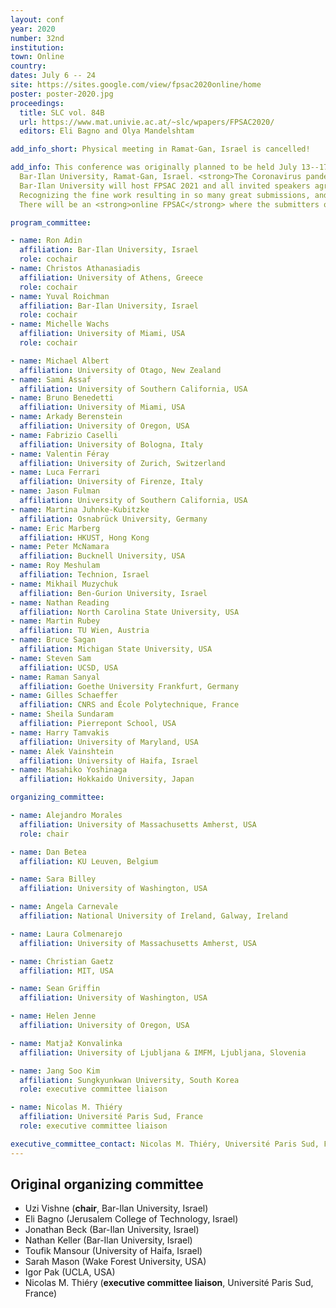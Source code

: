 ```yaml
---
layout: conf
year: 2020
number: 32nd
institution:
town: Online
country:
dates: July 6 -- 24
site: https://sites.google.com/view/fpsac2020online/home
poster: poster-2020.jpg
proceedings:
  title: SLC vol. 84B
  url: https://www.mat.univie.ac.at/~slc/wpapers/FPSAC2020/
  editors: Eli Bagno and Olya Mandelshtam

add_info_short: Physical meeting in Ramat-Gan, Israel is cancelled!

add_info: This conference was originally planned to be held July 13--17 2020 at
  Bar-Ilan University, Ramat-Gan, Israel. <strong>The Coronavirus pandemic force us to cancel the physical meeting at Bar-Ilan University</strong>, details may be found <a href="https://fpsac2020.math.biu.ac.il">here</a>.
  Bar-Ilan University will host FPSAC 2021 and all invited speakers agreed to give their presentation there.<br><br>
  Recognizing the fine work resulting in so many great submissions, and the completion of the refereeing and selection process, Conference Proceedings will be published as planned.<br><br>
  There will be an <strong>online FPSAC</strong> where the submitters of the accepted talks and posters have the chance to present their work.<br><br>

program_committee:

- name: Ron Adin
  affiliation: Bar-Ilan University, Israel
  role: cochair
- name: Christos Athanasiadis
  affiliation: University of Athens, Greece
  role: cochair
- name: Yuval Roichman
  affiliation: Bar-Ilan University, Israel
  role: cochair
- name: Michelle Wachs
  affiliation: University of Miami, USA
  role: cochair

- name: Michael Albert
  affiliation: University of Otago, New Zealand
- name: Sami Assaf
  affiliation: University of Southern California, USA
- name: Bruno Benedetti
  affiliation: University of Miami, USA
- name: Arkady Berenstein
  affiliation: University of Oregon, USA
- name: Fabrizio Caselli
  affiliation: University of Bologna, Italy
- name: Valentin Féray
  affiliation: University of Zurich, Switzerland
- name: Luca Ferrari
  affiliation: University of Firenze, Italy
- name: Jason Fulman
  affiliation: University of Southern California, USA
- name: Martina Juhnke-Kubitzke
  affiliation: Osnabrück University, Germany
- name: Eric Marberg
  affiliation: HKUST, Hong Kong
- name: Peter McNamara
  affiliation: Bucknell University, USA
- name: Roy Meshulam
  affiliation: Technion, Israel
- name: Mikhail Muzychuk
  affiliation: Ben-Gurion University, Israel
- name: Nathan Reading
  affiliation: North Carolina State University, USA
- name: Martin Rubey
  affiliation: TU Wien, Austria
- name: Bruce Sagan
  affiliation: Michigan State University, USA
- name: Steven Sam
  affiliation: UCSD, USA
- name: Raman Sanyal
  affiliation: Goethe University Frankfurt, Germany
- name: Gilles Schaeffer
  affiliation: CNRS and École Polytechnique, France
- name: Sheila Sundaram
  affiliation: Pierrepont School, USA
- name: Harry Tamvakis
  affiliation: University of Maryland, USA
- name: Alek Vainshtein
  affiliation: University of Haifa, Israel
- name: Masahiko Yoshinaga
  affiliation: Hokkaido University, Japan

organizing_committee:

- name: Alejandro Morales
  affiliation: University of Massachusetts Amherst, USA
  role: chair

- name: Dan Betea
  affiliation: KU Leuven, Belgium

- name: Sara Billey
  affiliation: University of Washington, USA

- name: Angela Carnevale
  affiliation: National University of Ireland, Galway, Ireland

- name: Laura Colmenarejo
  affiliation: University of Massachusetts Amherst, USA

- name: Christian Gaetz
  affiliation: MIT, USA

- name: Sean Griffin
  affiliation: University of Washington, USA

- name: Helen Jenne
  affiliation: University of Oregon, USA

- name: Matjaž Konvalinka
  affiliation: University of Ljubljana & IMFM, Ljubljana, Slovenia

- name: Jang Soo Kim
  affiliation: Sungkyunkwan University, South Korea
  role: executive committee liaison

- name: Nicolas M. Thiéry
  affiliation: Université Paris Sud, France
  role: executive committee liaison

executive_committee_contact: Nicolas M. Thiéry, Université Paris Sud, France
---
```


## Original organizing committee

- Uzi Vishne (**chair**, Bar-Ilan University, Israel)
- Eli Bagno (Jerusalem College of Technology, Israel)
- Jonathan Beck (Bar-Ilan University, Israel)
- Nathan Keller (Bar-Ilan University, Israel)
- Toufik Mansour (University of Haifa, Israel)
- Sarah Mason (Wake Forest University, USA)
- Igor Pak (UCLA, USA)
- Nicolas M. Thiéry (**executive committee liaison**, Université Paris Sud, France)

